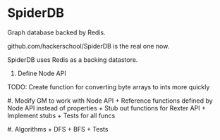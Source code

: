 SpiderDB
========

Graph database backed by Redis.

github.com/hackerschool/SpiderDB is the real one now.

SpiderDB uses Redis as a backing datastore.

1. Define Node API

TODO: Create function for converting byte arrays to ints more quickly

#. Modify GM to work with Node API
	+ Reference functions defined by Node API instead of properties
	+ Stub out functions for Rexter API
	+ Implement stubs
	+ Tests for all funcs

#. Algorithms
	+ DFS
	+ BFS
	+ Tests

